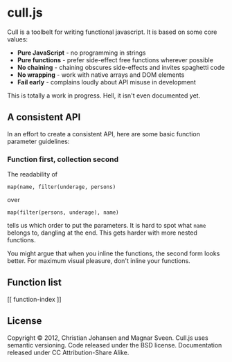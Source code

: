 # cull.js

Cull is a toolbelt for writing functional javascript. It is based on
some core values:

 * **Pure JavaScript** - no programming in strings
 * **Pure functions** - prefer side-effect free functions wherever possible
 * **No chaining** - chaining obscures side-effects and invites spaghetti code
 * **No wrapping** - work with native arrays and DOM elements
 * **Fail early** - complains loudly about API misuse in development

This is totally a work in progress. Hell, it isn't even documented yet.

## A consistent API

In an effort to create a consistent API, here are some basic function
parameter guidelines:

### Function first, collection second

The readability of

    map(name, filter(underage, persons)

over

    map(filter(persons, underage), name)

tells us which order to put the parameters. It is hard to spot what
`name` belongs to, dangling at the end. This gets harder with more
nested functions.

You might argue that when you inline the functions, the second form
looks better. For maximum visual pleasure, don't inline your
functions.

## Function list

[[ function-index ]]

## License

Copyright © 2012, Christian Johansen and Magnar Sveen. Cull.js uses
semantic versioning. Code released under the BSD license.
Documentation released under CC Attribution-Share Alike.
